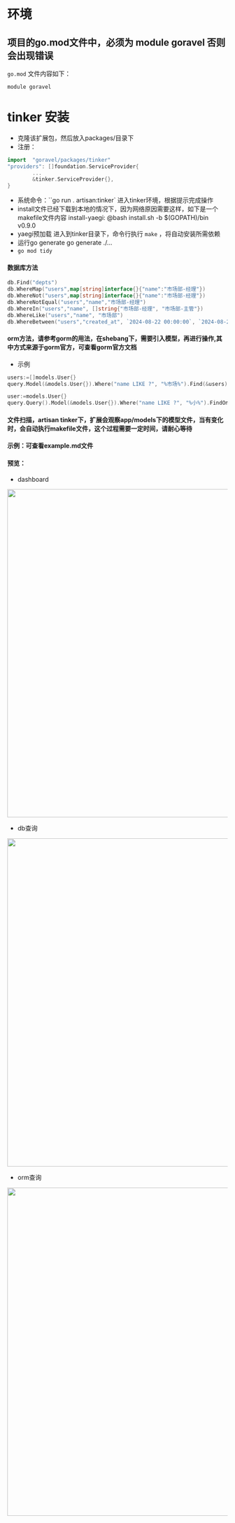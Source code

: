 # 环境
## 项目的go.mod文件中，必须为 module goravel 否则会出现错误
``go.mod`` 文件内容如下：
```go
module goravel
````


# tinker 安装
- 克隆该扩展包，然后放入packages/目录下
- 注册：
```go
import 	"goravel/packages/tinker"
"providers": []foundation.ServiceProvider{
	    ...
        &tinker.ServiceProvider{},
}
```
- 系统命令：``go run . artisan:tinker` 进入tinker环境，根据提示完成操作
- install文件已经下载到本地的情况下，因为网络原因需要这样，如下是一个makefile文件内容
install-yaegi:
@bash install.sh -b $(GOPATH)/bin v0.9.0
- yaegi预加载
    进入到tinker目录下，命令行执行 ``make`` ，将自动安装所需依赖
- 运行go generate
go generate ./...
- ``go mod tidy``

#### 数据库方法
```go
db.Find("depts")
db.WhereMap("users",map[string]interface{}{"name":"市场部-经理"})
db.WhereNot("users",map[string]interface{}{"name":"市场部-经理"})
db.WhereNotEqual("users","name","市场部-经理")
db.WhereIn("users","name", []string{"市场部-经理", "市场部-主管"})
db.WhereLike("users","name", "市场部")
db.WhereBetween("users","created_at", `2024-08-22 00:00:00`, `2024-08-23 23:59:59`)
```
#### orm方法，请参考gorm的用法，在shebang下，需要引入模型，再进行操作,其中方式来源于gorm官方，可查看gorm官方文档
- 示例
```go
users:=[]models.User{}
query.Model(&models.User{}).Where("name LIKE ?", "%市场%").Find(&users)

user:=models.User{}
query.Query().Model(&models.User{}).Where("name LIKE ?", "%小%").FindOne(&user)
```
#### 文件扫描，artisan tinker下，扩展会观察app/models下的模型文件，当有变化时，会自动执行makefile文件，这个过程需要一定时间，请耐心等待

#### 示例：可查看example.md文件

#### 预览：
- dashboard
<p align="center">
  <img src="https://github.com/hulutech-web/tinker/blob/master/images/dashboard.png?raw=true" width="750" />
</p>

- db查询
<p align="center">
  <img src="https://github.com/hulutech-web/tinker/blob/master/images/db_query.png?raw=true" width="750" />
</p>

- orm查询
<p align="center">
  <img src="https://github.com/hulutech-web/tinker/blob/master/images/orm_query.png?raw=true" width="750" />
</p>
